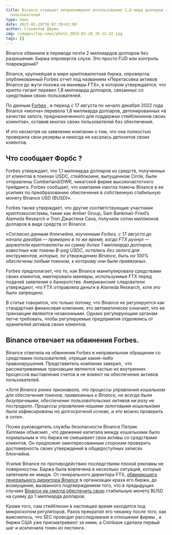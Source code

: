 ```yaml
---
title: Binance отрицает неправомерное использование 1,8 млрд долларов средств
  пользователей
type: news
date: 2023-02-28T16:07:30+02:00
author: Станислав Джужа
img: /images/top-news/photo_2023-02-28_16-11-32.jpg
tags: []
---
```

Binance обвинили в переводе почти 2 миллиардов долларов без разрешения. Биржа опровергла слухи. Это просто FUD или контроль повреждений?

Binance, крупнейшая в мире криптовалютная биржа, опровергла опубликованный Forbes отчет под названием «Перетасовка активов Binance до жути похожа на маневры FTX», в котором утверждается, что крипто-гигант перевел 1,8 миллиарда долларов, связанных со средствами своих пользователей.

По данным [Forbes](https://www.forbes.com/sites/javierpaz/2023/02/27/binances-asset-shuffling-eerily-similar-to-maneuvers-by-ftx/?sh=29733a63bccd) , в период с 17 августа по начало декабря 2022 года Binance «молча» перевела 1,8 миллиарда долларов, депонированных «в качестве залога, предназначенного для поддержки стейблкоинов своих клиентов», оставив многих своих пользователей без обеспечения.

И это несмотря на заявление компании о том, что она полностью проверила свои резервы и никогда не касалась депозитов своих клиентов.

## Что сообщает Форбс ?

Forbes утверждает, что 1,1 миллиарда долларов из средств, полученных от клиентов в токенах USDC, стейблкоине, выпущенном Circle, были отправлены Cumberland/DWR, чикагской фирме высокочастотного трейдинга. Forbes сообщает, что компания «могла помочь Binance в ее усилиях по преобразованию обеспечения в собственную стабильную монету Binance USD (BUSD)».

Forbes также утверждает, что другие соответствующие участники криптоэкосистемы, такие как Amber Group, Sam Bankman-Fried’s Alameda Research и Tron Джастина Сана, получили сотни миллионов долларов в виде средств от Binance.

«*Согласно данным блокчейна, изученным Forbes, с 17 августа до начала декабря — примерно в то же время, когда FTX рухнул — держатели криптовалюты на сумму более 1 миллиарда долларов, известных как токены B-peg USDC, остались без залога для инструментов, которые, по утверждению Binance, быть на 100% обеспечены любым токеном, к которому они были привязаны*».

Forbes предполагает, что то, как Binance манипулировала средствами своих клиентов, имитировало маневры, используемые FTX перед подачей заявления о банкротстве. Американские следователи утверждают, что FTX отправляла деньги в Alameda Research, хотя это было запрещено.

В статье говорится, что только потому, что Binance не регулируется как стандартная финансовая компания, это автоматически означает, что ее транзакции являются незаконными. Однако регулирующим органам легче требовать, чтобы регулируемые предприятия отделялись от хранителей активов своих клиентов.

## Binance отвечает на обвинения Forbes.

Binance ответила на обвинения Forbes в неправильном обращении со средствами пользователей, отрицая какие-либо правонарушения. Представитель компании заверил,  что рассматриваемые транзакции являются частью их внутренних процессов выставления счетов и не влияют на обеспечение активов пользователей.

«*Хотя Binance ранее признавала, что процессы управления кошельком для обеспечения токенов, привязанных к Binance, не всегда были безупречными, обеспечение пользовательских активов ни разу не пострадало. Процессы управления нашими залоговыми кошельками были зафиксированы на долгосрочной основе, и это можно проверить в сети*».

Позже руководитель службы безопасности Binance Патрик Хиллман объяснил , что движение капитала между кошельками было нормальным и что биржа не смешивает свои активы со средствами клиентов. Он предложил заинтересованным сторонам проверить достоверность своих утверждений в общедоступных записях блокчейна.

Усилия Binance по противодействию последствиям плохой рекламы не поверхностны. Биржа была вовлечена в несколько ситуаций, которые запятнали ее имидж. От генерального директора FTX, [обвиняющего генерального директора Binance](https://twitter.com/SBF_FTX/status/1613522399269650434?s=20) в организации краха его биржи, до возмущения, вызванного подтверждением того, что в предыдущих случаях [Binance не смогла обеспечить свою](https://www.bloomberg.com/news/articles/2023-01-10/binance-bnb-acknowledges-past-flaws-in-managing-busd-peg-stablecoin-reserves) стабильную монету BUSD на сумму до 1 миллиарда долларов.

Кроме того, сам стейблкоин в настоящее время находится под микроскопом регуляторов. Paxos прекратил его чеканку после того, как выяснилось, что SEC проводит расследование в отношении фирмы , а биржи США уже присматривают за ними, а Coinbase сделала первый шаг и исключила токен из листинга .

<!--EndFragment-->